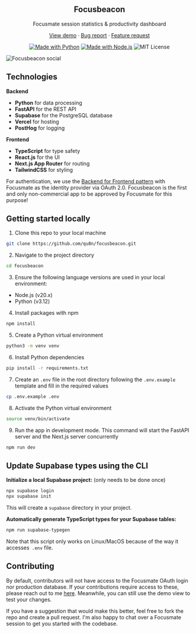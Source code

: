 <div align="center">
  <br />
  <h2>Focus<b>beacon</b></h2>
  <p>Focusmate session statistics & productivity dashboard</p>
  <p>
    <a href="https://www.focusbeacon.com/dashboard/streak?demo=true">View demo</a>
    ·
    <a href="https://github.com/qu8n/focusbeacon/issues/new?assignees=&labels=&projects=&template=bug_report.md&title=">Bug report</a>
    ·
    <a href="https://github.com/qu8n/focusbeacon/issues/new?assignees=&labels=&projects=&template=feature_request.md&title=">Feature request</a>
  </p>

[![Made with Python](https://img.shields.io/badge/Python-3.12-blue?logo=python&logoColor=white)](https://python.org "Go to Python homepage")
[![Made with Node.js](https://img.shields.io/badge/Node.js-20.x-green?logo=node.js&logoColor=white)](https://nodejs.org "Go to Node.js homepage")
![MIT License](https://img.shields.io/badge/License-MIT-blue)

</div>

<img src="public/images/opengraph-image.jpg" alt="Focusbeacon social">

## Technologies

**Backend**

- **Python** for data processing
- **FastAPI** for the REST API
- **Supabase** for the PostgreSQL database
- **Vercel** for hosting
- **PostHog** for logging

**Frontend**

- **TypeScript** for type safety
- **React.js** for the UI
- **Next.js App Router** for routing
- **TailwindCSS** for styling

For authentication, we use the
[Backend for Frontend pattern](https://stackoverflow.com/a/76849791)
with Focusmate as the identity provider via OAuth 2.0. Focusbeacon is the first
and only non-commercial app to be approved by Focusmate for this purpose!

## Getting started locally

1. Clone this repo to your local machine

```sh
git clone https://github.com/qu8n/focusbeacon.git
```

2. Navigate to the project directory

```sh
cd focusbeacon
```

3. Ensure the following language versions are used in your local environment:

- Node.js (v20.x)
- Python (v3.12)

4. Install packages with npm

```sh
npm install
```

5. Create a Python virtual environment

```sh
python3 -m venv venv
```

6. Install Python dependencies

```sh
pip install -r requirements.txt
```

7. Create an `.env` file in the root directory following the `.env.example`
template and fill in the required values

```sh
cp .env.example .env
```

8. Activate the Python virtual environment

```sh
source venv/bin/activate
```

9. Run the app in development mode. This command will start the FastAPI server
and the Next.js server concurrently

```sh
npm run dev
```

## Update Supabase types using the CLI

**Initialize a local Supabase project:** (only needs to be done once)

```zsh
npx supabase login
npx supabase init
```

This will create a `supabase` directory in your project.

**Automatically generate TypeScript types for your Supabase tables:**

```zsh
npm run supabase-typegen
```

Note that this script only works on Linux/MacOS because of the way it accesses`
.env` file.

## Contributing

By default, contributors will not have access to the Focusmate OAuth login nor
production database. If your contributions require access to these, please reach
out to me [here](https://docs.google.com/forms/d/e/1FAIpQLSe_RQHoYkOT_zlF423xyZdIO5dBehJp6i0uY-bjoSFfN62zNQ/viewform).
Meanwhile, you can still use the demo view to test your changes.

If you have a suggestion that would make this better, feel free to fork the repo
and create a pull request. I'm also happy to chat over a Focusmate session to get
you started with the codebase.
